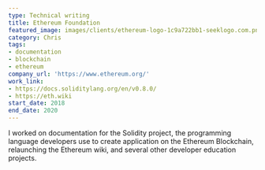 ```yaml
---
type: Technical writing
title: Ethereum Foundation
featured_image: images/clients/ethereum-logo-1c9a722bb1-seeklogo.com.png
category: Chris
tags:
- documentation
- blockchain
- ethereum
company_url: 'https://www.ethereum.org/'
work_link:
- https://docs.soliditylang.org/en/v0.8.0/
- https://eth.wiki
start_date: 2018
end_date: 2020
---
```


I worked on documentation for the Solidity project, the programming language developers use to create application on the Ethereum Blockchain, relaunching the Ethereum wiki, and several other developer education projects.
